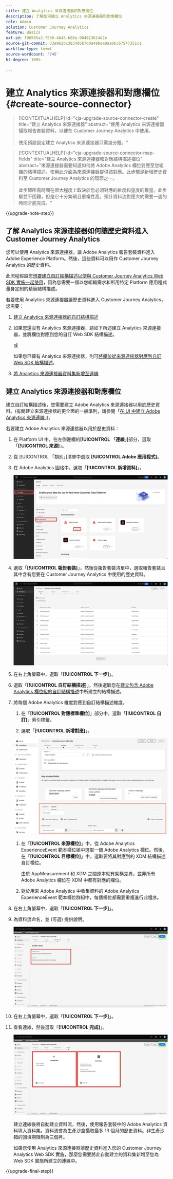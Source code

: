 ```yaml
---
title: 建立 Analytics 來源連接器和對應欄位
description: 了解如何建立 Analytics 來源連接器和對應欄位
role: Admin
solution: Customer Journey Analytics
feature: Basics
exl-id: f96565a2-f556-4b45-b88e-984613614d2e
source-git-commit: 33e962bc3834d6b7d0a49bea9aa06c67547351c1
workflow-type: tm+mt
source-wordcount: '745'
ht-degree: 100%

---
```


# 建立 Analytics 來源連接器和對應欄位 {#create-source-connector}

<!-- markdownlint-disable MD034 -->

>[!CONTEXTUALHELP]
>id="cja-upgrade-source-connector-create"
>title="建立 Analytics 來源連接器"
>abstract="使用 Analytics 來源連接器攝取報告套裝資料，以便在 Customer Journey Analytics 中使用。<br><br>使用預設設定建立 Analytics 來源連接器只需幾分鐘。"

<!-- markdownlint-enable MD034 -->

<!-- markdownlint-disable MD034 -->

>[!CONTEXTUALHELP]
>id="cja-upgrade-source-connector-map-fields"
>title="建立 Analytics 來源連接器和對應結構描述欄位"
>abstract="來源連接器需要知道如何將 Adobe Analytics 欄位對應至您組織的結構描述。使用此介面為來源連接器提供該對應。此步驟是新增歷史資料至 Customer Journey Analytics 的環節之一。<br><br>此步驟所需時間在很大程度上取決於您必須對應的維度和量度的數量。此步驟並不困難，但是它十分繁瑣且重複性高。預計資料流對應大約需要一週的時間才能完成。"

<!-- markdownlint-enable MD034 -->

{{upgrade-note-step}}

## 了解 Analytics 來源連接器如何讓歷史資料進入 Customer Journey Analytics

您可以使用 Analytics 來源連接器，讓 Adobe Analytics 報告套裝資料進入 Adobe Experience Platform。然後，這些資料可以用作 Customer Journey Analytics 的歷史資料。

此流程假設您[想要建立自訂結構描述以便與 Customer Journey Analytics Web SDK 實施一起使用](/help/getting-started/cja-upgrade/cja-upgrade-schema-create.md)，因為您需要一個以您組織需求和所用特定 Platform 應用程式量身定制的精簡結構描述。

若要使用 Analytics 來源連接器讓歷史資料進入 Customer Journey Analytics，您需要：

1. [建立 Analytics 來源連接器的自訂結構描述](/help/getting-started/cja-upgrade/cja-upgrade-source-connector-schema.md)

1. 如果您還沒有 Analytics 來源連接器，請如下所述建立 Analytics 來源連接器，並將欄位對應到您的自訂 Web SDK 結構描述。

   或

   如果您已擁有 Analytics 來源連接器，則可[將欄位從來源連接器對應到自訂 Web SDK 結構描述](/help/getting-started/cja-upgrade/cja-upgrade-from-source-connector.md)。

1. [將 Analytics 來源連接器資料集新增至連線](/help/getting-started/cja-upgrade/cja-upgrade-source-connector-dataset.md)

## 建立 Analytics 來源連接器和對應欄位

建立自訂結構描述後，您需要建立 Adob&#x200B;&#x200B;e Analytics 來源連接器以用於歷史資料。(有關建立來源連接器的更全面的一般準則，請參閱「[在 UI 中建立 Adob&#x200B;&#x200B;e Analytics 來源連線](https://experienceleague.adobe.com/docs/experience-platform/sources/ui-tutorials/create/adobe-applications/analytics.html?lang=zh-Hant)」)。

若要建立 Adobe Analytics 來源連接器以用於歷史資料：

1. 在 Platform UI 中，在左側邊欄的&#x200B;**[!UICONTROL 「連線」]**&#x200B;部分，選取「**[!UICONTROL 來源]**」。

1. 從 [!UICONTROL 「類別」]清單中選取 **[!UICONTROL Adobe 應用程式]**。

1. 在 Adobe Analytics 圖格中，選取「**[!UICONTROL 新增資料]**」。

   ![Adobe Experience Platform 視窗，其中已選取來源並醒目顯示 Adob&#x200B;&#x200B;e 應用程式和新增資料。](./assets/sources-overview.png)

1. 選取「**[!UICONTROL 報告套裝]**」，然後從報告套裝清單中，選取報告套裝且其中含有您要在 Customer Journey Analytics 中使用的歷史資料。

   ![顯示報告套裝清單的 Adob&#x200B;&#x200B;e Experience Platform 視窗](./assets/report-suites.png)

1. 在右上角螢幕中，選取「**[!UICONTROL 下一步]**」。

1. 選取「**[!UICONTROL 自訂結構描述]**」，然後選取您在[建立包含 Adob&#x200B;&#x200B;e Analytics 欄位組的自訂結構描述](/help/getting-started/cja-upgrade/cja-upgrade-source-connector-schema.md)中所建立的結構描述。<!-- Deleted this, because I changed this from choosing the default schemawe're pointing them now at the schema they just created: "Adobe Experience Platform  automatically creates the schema and the corresponding dataset to map all standard fields from the selected Adobe Analytics report suite." -->

   <!-- add screenshot -->

1. 將每個 Adob&#x200B;&#x200B;e Analytics 維度對應到自訂結構描述維度。

   1. 在「**[!UICONTROL 對應標準欄位]**」部分中，選取「**[!UICONTROL 自訂]**」索引標籤。

   1. 選取「**[!UICONTROL 新增對應]**」。

   ![對應結構描述欄位](assets/schema-mapping.png)

   1. 在「**[!UICONTROL 來源欄位]**」中，從 Adob&#x200B;&#x200B;e Analytics ExperienceEvent 範本欄位組中選取一個 Adob&#x200B;&#x200B;e Analytics 欄位。然後，在「**[!UICONTROL 目標欄位]**」中，選取要將其對應到的 XDM 結構描述自訂欄位。

      由於 AppMeasurement 和 XDM 之間原本就有架構差異，並非所有 Adob&#x200B;&#x200B;e Analytics 欄位在 XDM 中都有對應的欄位。

   1. 對於用來 Adob&#x200B;&#x200B;e Analytics 中收集資料的 Adob&#x200B;&#x200B;e Analytics ExperienceEvent 範本欄位群組中，每個欄位都需要重複進行此程序。

1. 在右上角螢幕中，選取「**[!UICONTROL 下一步]**」。

1. 為資料流命名，並 (可選) 提供說明。

   ![Adobe Experience Platform 視窗，醒目顯示「資料流詳細資料」部分](./assets/dataflow-detail.png)

1. 在右上角螢幕中，選取「**[!UICONTROL 下一步]**」。

1. 查看連線，然後選取「**[!UICONTROL 完成]**」。

   ![Adobe Experience Platform 視窗，醒目顯示供檢視的「連線」和「資料類型」部分](./assets/review.png)

   建立連線後將自動建立資料流，然後，使用報告套裝中的 Adob&#x200B;&#x200B;e Analytics 資料填入資料集。資料流會為生產沙盒攝取最多 13 個月的歷史資料。非生產沙箱的回填期限制為三個月。

   如果您使用 Analytics 來源連接器讓歷史資料進入您的 Customer Journey Analytics Web SDK 實施，那麼您需要將此自動建立的資料集新增至您為 Web SDK 實施所建立的連線中。

{{upgrade-final-step}}

